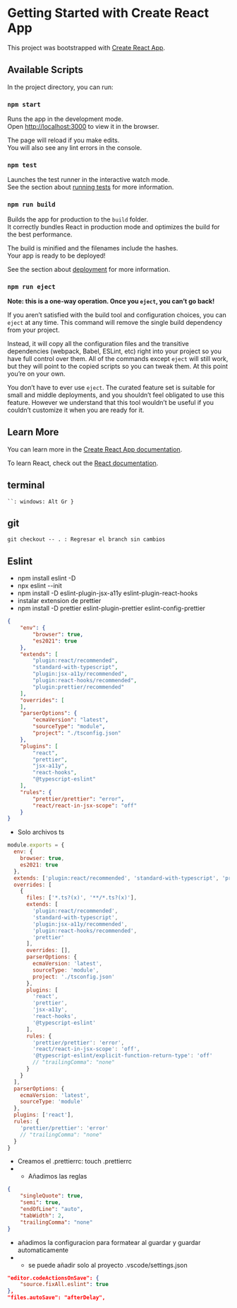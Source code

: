 # Getting Started with Create React App

This project was bootstrapped with [Create React App](https://github.com/facebook/create-react-app).

## Available Scripts

In the project directory, you can run:

### `npm start`

Runs the app in the development mode.\
Open [http://localhost:3000](http://localhost:3000) to view it in the browser.

The page will reload if you make edits.\
You will also see any lint errors in the console.

### `npm test`

Launches the test runner in the interactive watch mode.\
See the section about [running tests](https://facebook.github.io/create-react-app/docs/running-tests) for more information.

### `npm run build`

Builds the app for production to the `build` folder.\
It correctly bundles React in production mode and optimizes the build for the best performance.

The build is minified and the filenames include the hashes.\
Your app is ready to be deployed!

See the section about [deployment](https://facebook.github.io/create-react-app/docs/deployment) for more information.

### `npm run eject`

**Note: this is a one-way operation. Once you `eject`, you can’t go back!**

If you aren’t satisfied with the build tool and configuration choices, you can `eject` at any time. This command will remove the single build dependency from your project.

Instead, it will copy all the configuration files and the transitive dependencies (webpack, Babel, ESLint, etc) right into your project so you have full control over them. All of the commands except `eject` will still work, but they will point to the copied scripts so you can tweak them. At this point you’re on your own.

You don’t have to ever use `eject`. The curated feature set is suitable for small and middle deployments, and you shouldn’t feel obligated to use this feature. However we understand that this tool wouldn’t be useful if you couldn’t customize it when you are ready for it.

## Learn More

You can learn more in the [Create React App documentation](https://facebook.github.io/create-react-app/docs/getting-started).

To learn React, check out the [React documentation](https://reactjs.org/).

## terminal

```
``: windows: Alt Gr } 

```

## git
```
git checkout -- . : Regresar el branch sin cambios 

```

## Eslint 

* npm install eslint -D
* npx eslint --init
* npm install -D eslint-plugin-jsx-a11y eslint-plugin-react-hooks
* instalar extension de prettier
* npm install -D prettier eslint-plugin-prettier eslint-config-prettier
```json
{
    "env": {
        "browser": true,
        "es2021": true
    },
    "extends": [
        "plugin:react/recommended",
        "standard-with-typescript",
        "plugin:jsx-a11y/recommended",
        "plugin:react-hooks/recommended",
        "plugin:prettier/recommended"
    ],
    "overrides": [
    ],
    "parserOptions": {
        "ecmaVersion": "latest",
        "sourceType": "module",
        "project": "./tsconfig.json"
    },
    "plugins": [
        "react",
        "prettier",
        "jsx-a11y",
        "react-hooks",
        "@typescript-eslint"
    ],
    "rules": {
        "prettier/prettier": "error",
        "react/react-in-jsx-scope": "off"
    }
}
```
* Solo archivos ts
```js
module.exports = {
  env: {
    browser: true,
    es2021: true
  },
  extends: ['plugin:react/recommended', 'standard-with-typescript', 'prettier'],
  overrides: [
    {
      files: ['*.ts?(x)', '**/*.ts?(x)'],
      extends: [
        'plugin:react/recommended',
        'standard-with-typescript',
        'plugin:jsx-a11y/recommended',
        'plugin:react-hooks/recommended',
        'prettier'
      ],
      overrides: [],
      parserOptions: {
        ecmaVersion: 'latest',
        sourceType: 'module',
        project: './tsconfig.json'
      },
      plugins: [
        'react',
        'prettier',
        'jsx-a11y',
        'react-hooks',
        '@typescript-eslint'
      ],
      rules: {
        'prettier/prettier': 'error',
        'react/react-in-jsx-scope': 'off',
        '@typescript-eslint/explicit-function-return-type': 'off'
        // "trailingComma": "none"
      }
    }
  ],
  parserOptions: {
    ecmaVersion: 'latest',
    sourceType: 'module'
  },
  plugins: ['react'],
  rules: {
    'prettier/prettier': 'error'
    // "trailingComma": "none"
  }
}

```
* Creamos el .prettierrc: touch .prettierrc
* * Añadimos las reglas
```json
{
    "singleQuote": true,
    "semi": true,
    "endOfLine": "auto",
    "tabWidth": 2,
    "trailingComma": "none"
}
```
* añadimos la configuracion para formatear al guardar y guardar automaticamente
* * se puede añadir solo al proyecto .vscode/settings.json
```json
"editor.codeActionsOnSave": { 
    "source.fixAll.eslint": true 
},
"files.autoSave": "afterDelay",
```